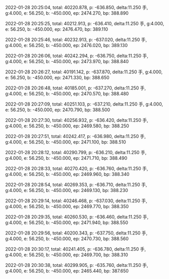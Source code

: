 2022-01-28 20:25:04, total: 40220.878, p: -636.850, delta:11.250 手, g:4.000, e: 56.250, b: -450.000, ep: 2474.270, bp: 388.890

2022-01-28 20:25:25, total: 40212.913, p: -636.410, delta:11.250 手, g:4.000, e: 56.250, b: -450.000, ep: 2476.470, bp: 389.110

2022-01-28 20:25:46, total: 40232.913, p: -637.020, delta:11.250 手, g:4.000, e: 56.250, b: -450.000, ep: 2476.020, bp: 389.130

2022-01-28 20:26:06, total: 40242.294, p: -636.750, delta:11.250 手, g:4.000, e: 56.250, b: -450.000, ep: 2473.970, bp: 388.840

2022-01-28 20:26:27, total: 40191.142, p: -637.870, delta:11.250 手, g:4.000, e: 56.250, b: -450.000, ep: 2471.330, bp: 388.650

2022-01-28 20:26:48, total: 40185.001, p: -637.270, delta:11.250 手, g:4.000, e: 56.250, b: -450.000, ep: 2470.570, bp: 388.480

2022-01-28 20:27:09, total: 40251.103, p: -637.210, delta:11.250 手, g:4.000, e: 56.250, b: -450.000, ep: 2470.790, bp: 388.500

2022-01-28 20:27:30, total: 40256.932, p: -636.420, delta:11.250 手, g:4.000, e: 56.250, b: -450.000, ep: 2469.580, bp: 388.250

2022-01-28 20:27:51, total: 40242.417, p: -636.980, delta:11.250 手, g:4.000, e: 56.250, b: -450.000, ep: 2471.100, bp: 388.510

2022-01-28 20:28:12, total: 40290.799, p: -636.210, delta:11.250 手, g:4.000, e: 56.250, b: -450.000, ep: 2471.710, bp: 388.490

2022-01-28 20:28:33, total: 40270.420, p: -636.760, delta:11.250 手, g:4.000, e: 56.250, b: -450.000, ep: 2469.960, bp: 388.340

2022-01-28 20:28:54, total: 40269.353, p: -636.710, delta:11.250 手, g:4.000, e: 56.250, b: -450.000, ep: 2469.130, bp: 388.230

2022-01-28 20:29:14, total: 40246.468, p: -637.030, delta:11.250 手, g:4.000, e: 56.250, b: -450.000, ep: 2469.770, bp: 388.350

2022-01-28 20:29:35, total: 40260.530, p: -636.460, delta:11.250 手, g:4.000, e: 56.250, b: -450.000, ep: 2471.940, bp: 388.550

2022-01-28 20:29:56, total: 40200.343, p: -637.750, delta:11.250 手, g:4.000, e: 56.250, b: -450.000, ep: 2470.730, bp: 388.560

2022-01-28 20:30:17, total: 40241.405, p: -636.780, delta:11.250 手, g:4.000, e: 56.250, b: -450.000, ep: 2469.700, bp: 388.310

2022-01-28 20:30:38, total: 40299.905, p: -635.760, delta:11.250 手, g:4.000, e: 56.250, b: -450.000, ep: 2465.440, bp: 387.650